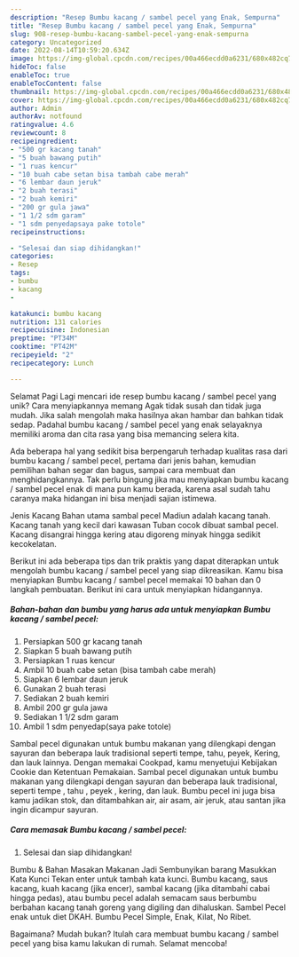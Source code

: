 ```yaml
---
description: "Resep Bumbu kacang / sambel pecel yang Enak, Sempurna"
title: "Resep Bumbu kacang / sambel pecel yang Enak, Sempurna"
slug: 908-resep-bumbu-kacang-sambel-pecel-yang-enak-sempurna
category: Uncategorized
date: 2022-08-14T10:59:20.634Z
image: https://img-global.cpcdn.com/recipes/00a466ecdd0a6231/680x482cq70/bumbu-kacang-sambel-pecel-foto-resep-utama.jpg
hideToc: false
enableToc: true
enableTocContent: false
thumbnail: https://img-global.cpcdn.com/recipes/00a466ecdd0a6231/680x482cq70/bumbu-kacang-sambel-pecel-foto-resep-utama.jpg
cover: https://img-global.cpcdn.com/recipes/00a466ecdd0a6231/680x482cq70/bumbu-kacang-sambel-pecel-foto-resep-utama.jpg
author: Admin
authorAv: notfound
ratingvalue: 4.6
reviewcount: 8
recipeingredient:
- "500 gr kacang tanah"
- "5 buah bawang putih"
- "1 ruas kencur"
- "10 buah cabe setan bisa tambah cabe merah"
- "6 lembar daun jeruk"
- "2 buah terasi"
- "2 buah kemiri"
- "200 gr gula jawa"
- "1 1/2 sdm garam"
- "1 sdm penyedapsaya pake totole"
recipeinstructions:

- "Selesai dan siap dihidangkan!"
categories:
- Resep
tags:
- bumbu
- kacang
- 

katakunci: bumbu kacang  
nutrition: 131 calories
recipecuisine: Indonesian
preptime: "PT34M"
cooktime: "PT42M"
recipeyield: "2"
recipecategory: Lunch

---
```



Selamat Pagi Lagi mencari ide resep bumbu kacang / sambel pecel yang unik? Cara menyiapkannya memang Agak tidak susah dan tidak juga mudah. Jika salah mengolah maka hasilnya akan hambar dan bahkan tidak sedap. Padahal bumbu kacang / sambel pecel yang enak selayaknya memiliki aroma dan cita rasa yang bisa memancing selera kita.


Ada beberapa hal yang sedikit bisa berpengaruh terhadap kualitas rasa dari bumbu kacang / sambel pecel, pertama dari jenis bahan, kemudian pemilihan bahan segar dan bagus, sampai cara membuat dan menghidangkannya. Tak perlu bingung jika mau menyiapkan bumbu kacang / sambel pecel enak di mana pun kamu berada, karena asal sudah tahu caranya maka hidangan ini bisa menjadi sajian istimewa.

Jenis Kacang Bahan utama sambal pecel Madiun adalah kacang tanah. Kacang tanah yang kecil dari kawasan Tuban cocok dibuat sambal pecel. Kacang disangrai hingga kering atau digoreng minyak hingga sedikit kecokelatan.


Berikut ini ada beberapa tips dan trik praktis yang dapat diterapkan untuk mengolah bumbu kacang / sambel pecel yang siap dikreasikan. Kamu bisa menyiapkan Bumbu kacang / sambel pecel memakai 10 bahan dan 0 langkah pembuatan. Berikut ini cara untuk menyiapkan hidangannya.

<!--inarticleads1-->

##### Bahan-bahan dan bumbu yang harus ada untuk menyiapkan Bumbu kacang / sambel pecel:

1. Persiapkan 500 gr kacang tanah
1. Siapkan 5 buah bawang putih
1. Persiapkan 1 ruas kencur
1. Ambil 10 buah cabe setan (bisa tambah cabe merah)
1. Siapkan 6 lembar daun jeruk
1. Gunakan 2 buah terasi
1. Sediakan 2 buah kemiri
1. Ambil 200 gr gula jawa
1. Sediakan 1 1/2 sdm garam
1. Ambil 1 sdm penyedap(saya pake totole)


Sambal pecel digunakan untuk bumbu makanan yang dilengkapi dengan sayuran dan beberapa lauk tradisional seperti tempe, tahu, peyek, Kering, dan lauk lainnya. Dengan memakai Cookpad, kamu menyetujui Kebijakan Cookie dan Ketentuan Pemakaian. Sambal pecel digunakan untuk bumbu makanan yang dilengkapi dengan sayuran dan beberapa lauk tradisional, seperti tempe , tahu , peyek , kering, dan lauk. Bumbu pecel ini juga bisa kamu jadikan stok, dan ditambahkan air, air asam, air jeruk, atau santan jika ingin dicampur sayuran. 

<!--inarticleads2-->

##### Cara memasak Bumbu kacang / sambel pecel:


1. Selesai dan siap dihidangkan!

Bumbu &amp; Bahan Masakan Makanan Jadi Sembunyikan barang Masukkan Kata Kunci Tekan enter untuk tambah kata kunci. Bumbu kacang, saus kacang, kuah kacang (jika encer), sambal kacang (jika ditambahi cabai hingga pedas), atau bumbu pecel adalah semacam saus berbumbu berbahan kacang tanah goreng yang digiling dan dihaluskan. Sambel Pecel enak untuk diet DKAH. Bumbu Pecel Simple, Enak, Kilat, No Ribet. 

Bagaimana? Mudah bukan? Itulah cara membuat bumbu kacang / sambel pecel yang bisa kamu lakukan di rumah. Selamat mencoba!
